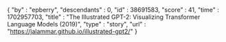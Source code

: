{
  "by" : "epberry",
  "descendants" : 0,
  "id" : 38691583,
  "score" : 41,
  "time" : 1702957703,
  "title" : "The Illustrated GPT-2: Visualizing Transformer Language Models (2019)",
  "type" : "story",
  "url" : "https://jalammar.github.io/illustrated-gpt2/"
}

